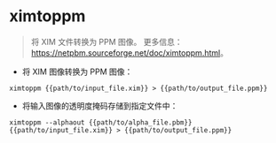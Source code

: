 # ximtoppm

> 将 XIM 文件转换为 PPM 图像。
> 更多信息：<https://netpbm.sourceforge.net/doc/ximtoppm.html>。

- 将 XIM 图像转换为 PPM 图像：

`ximtoppm {{path/to/input_file.xim}} > {{path/to/output_file.ppm}}`

- 将输入图像的透明度掩码存储到指定文件中：

`ximtoppm --alphaout {{path/to/alpha_file.pbm}} {{path/to/input_file.xim}} > {{path/to/output_file.ppm}}`